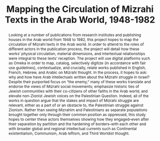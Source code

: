 ---
pid: g2022zohar
done: true
title: Mapping the Circulation of Mizrahi Texts in the Arab World, 1948-1982
category: Grad Fellowship Project
tags:
- spatial-humanities
cohort_year: '2022'
abstract: 'Looking at a number of publications from research institutes and publishing
  houses in the Arab world from 1948 to 1982, this project hopes to map the circulation
  of Mizrahi texts in the Arab world. In order to attend to the roles of different
  actors in the publication process, the project will detail how these works’ physical
  circulation, material dimensions, and intertextual relationships were integral to
  these texts’ reception. The project will use digital platforms such as Omeka in
  order to map, catalog, selectively digitize (in accordance with fair use guidelines),
  contextualize, and crucially, relate works published in English, French, Hebrew,
  and Arabic on Mizrahi thought. In the process, it hopes to ask: why and how have
  Arab intellectuals written about the Mizrahi struggle in Israel? Despite their purported
  focus on “the enemy,” many of these works translate and endorse the views of Mizrahi
  social movements; emphasize historic ties of Jewish communities with their co-citizens
  of other faiths in the Arab world; and elevate non-Zionist Jewish voices on the
  Palestinian Question. Indeed, all of the works in question argue that the stakes
  and impact of Mizrahi struggle are relevant, either as a part of or an obstacle
  to, the Palestinian struggle against Zionism. Rather than seeing Mizrahim and Palestinians
  as separate populations brought together only through their common position as oppressed,
  this study hopes to center these actors themselves showing how they engaged–even
  after their separation by partition and the hardening of borders–with each other
  and with broader global and regional intellectual currents such as Continental existentialism,
  Communism, Arab leftism, and Third Worldist thought.'
pis:
- zohar
order: '044'
layout: project
---